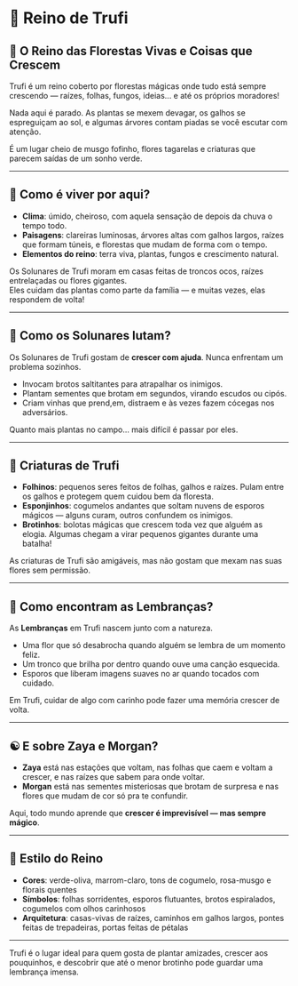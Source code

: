 # 🌿 Reino de Trufi

## 🍄 O Reino das Florestas Vivas e Coisas que Crescem

Trufi é um reino coberto por florestas mágicas onde tudo está sempre crescendo — raízes, folhas, fungos, ideias... e até os próprios moradores!

Nada aqui é parado. As plantas se mexem devagar, os galhos se espreguiçam ao sol, e algumas árvores contam piadas se você escutar com atenção.

É um lugar cheio de musgo fofinho, flores tagarelas e criaturas que parecem saídas de um sonho verde.

---

## 🌱 Como é viver por aqui?

- **Clima**: úmido, cheiroso, com aquela sensação de depois da chuva o tempo todo.
- **Paisagens**: clareiras luminosas, árvores altas com galhos largos, raízes que formam túneis, e florestas que mudam de forma com o tempo.
- **Elementos do reino**: terra viva, plantas, fungos e crescimento natural.

Os Solunares de Trufi moram em casas feitas de troncos ocos, raízes entrelaçadas ou flores gigantes.  
Eles cuidam das plantas como parte da família — e muitas vezes, elas respondem de volta!

---

## 🍂 Como os Solunares lutam?

Os Solunares de Trufi gostam de **crescer com ajuda**. Nunca enfrentam um problema sozinhos.

- Invocam brotos saltitantes para atrapalhar os inimigos.
- Plantam sementes que brotam em segundos, virando escudos ou cipós.
- Criam vinhas que prend,em, distraem e às vezes fazem cócegas nos adversários.

Quanto mais plantas no campo... mais difícil é passar por eles.

---

## 🌸 Criaturas de Trufi

- **Folhinos**: pequenos seres feitos de folhas, galhos e raízes. Pulam entre os galhos e protegem quem cuidou bem da floresta.
- **Esponjinhos**: cogumelos andantes que soltam nuvens de esporos mágicos — alguns curam, outros confundem os inimigos.
- **Brotinhos**: bolotas mágicas que crescem toda vez que alguém as elogia. Algumas chegam a virar pequenos gigantes durante uma batalha!

As criaturas de Trufi são amigáveis, mas não gostam que mexam nas suas flores sem permissão.

---

## 🌼 Como encontram as Lembranças?

As **Lembranças** em Trufi nascem junto com a natureza.

- Uma flor que só desabrocha quando alguém se lembra de um momento feliz.
- Um tronco que brilha por dentro quando ouve uma canção esquecida.
- Esporos que liberam imagens suaves no ar quando tocados com cuidado.

Em Trufi, cuidar de algo com carinho pode fazer uma memória crescer de volta.

---

## ☯️ E sobre Zaya e Morgan?

- **Zaya** está nas estações que voltam, nas folhas que caem e voltam a crescer, e nas raízes que sabem para onde voltar.
- **Morgan** está nas sementes misteriosas que brotam de surpresa e nas flores que mudam de cor só pra te confundir.

Aqui, todo mundo aprende que **crescer é imprevisível — mas sempre mágico**.

---

## 🎨 Estilo do Reino

- **Cores**: verde-oliva, marrom-claro, tons de cogumelo, rosa-musgo e florais quentes
- **Símbolos**: folhas sorridentes, esporos flutuantes, brotos espiralados, cogumelos com olhos carinhosos
- **Arquitetura**: casas-vivas de raízes, caminhos em galhos largos, pontes feitas de trepadeiras, portas feitas de pétalas

---

Trufi é o lugar ideal para quem gosta de plantar amizades, crescer aos pouquinhos, e descobrir que até o menor brotinho pode guardar uma lembrança imensa.
